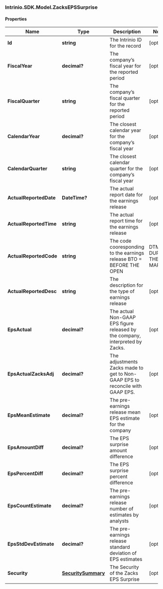 ### Intrinio.SDK.Model.ZacksEPSSurprise
#### Properties

Name | Type | Description | Notes
------------ | ------------- | ------------- | -------------
**Id** | **string** | The Intrinio ID for the record | [optional] 
**FiscalYear** | **decimal?** | The company’s fiscal year for the reported period | [optional] 
**FiscalQuarter** | **string** | The company’s fiscal quarter for the reported period | [optional] 
**CalendarYear** | **decimal?** | The closest calendar year for the company’s fiscal year | [optional] 
**CalendarQuarter** | **string** | The closest calendar quarter for the company’s fiscal year | [optional] 
**ActualReportedDate** | **DateTime?** | The actual report date for the earnings release | [optional] 
**ActualReportedTime** | **string** | The actual report time for the earnings release | [optional] 
**ActualReportedCode** | **string** | The code cooresponding to the earnings release  BTO &#x3D; BEFORE THE OPEN | DTM &#x3D; DURING THE MARKET | AMC &#x3D; AFTER MARKET CLOSE | [optional] 
**ActualReportedDesc** | **string** | The description for the type of earnings release | [optional] 
**EpsActual** | **decimal?** | The actual Non-GAAP EPS figure released by the company, interpreted by Zacks. | [optional] 
**EpsActualZacksAdj** | **decimal?** | The adjustments Zacks made to get to Non-GAAP EPS to reconcile with GAAP EPS. | [optional] 
**EpsMeanEstimate** | **decimal?** | The pre-earnings release mean EPS estimate for the company | [optional] 
**EpsAmountDiff** | **decimal?** | The EPS surprise amount difference | [optional] 
**EpsPercentDiff** | **decimal?** | The EPS surprise percent difference | [optional] 
**EpsCountEstimate** | **decimal?** | The pre-earnings release number of estimates by analysts | [optional] 
**EpsStdDevEstimate** | **decimal?** | The pre-earnings release standard deviation of EPS estimates | [optional] 
**Security** | [**SecuritySummary**](SecuritySummary.md) | The Security of the Zacks EPS Surprise | [optional] 

